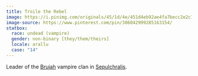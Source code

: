 ```yaml
---
title: Troile the Rebel
image: https://i.pinimg.com/originals/45/1d/4e/451d4eb92ae4fa7becc2e2c142b72fb4.jpg
image-source: https://www.pinterest.com/pin/386042999285163154/
statbox:
  race: undead (vampire)
  gender: non-binary [they/them/theirs]
  locale: arallu
  case: "14"
---
```


Leader of the [Brujah](https://whitewolf.fandom.com/wiki/Brujah) vampire clan in [Sepulchralis](../locales/sepulchralis).
